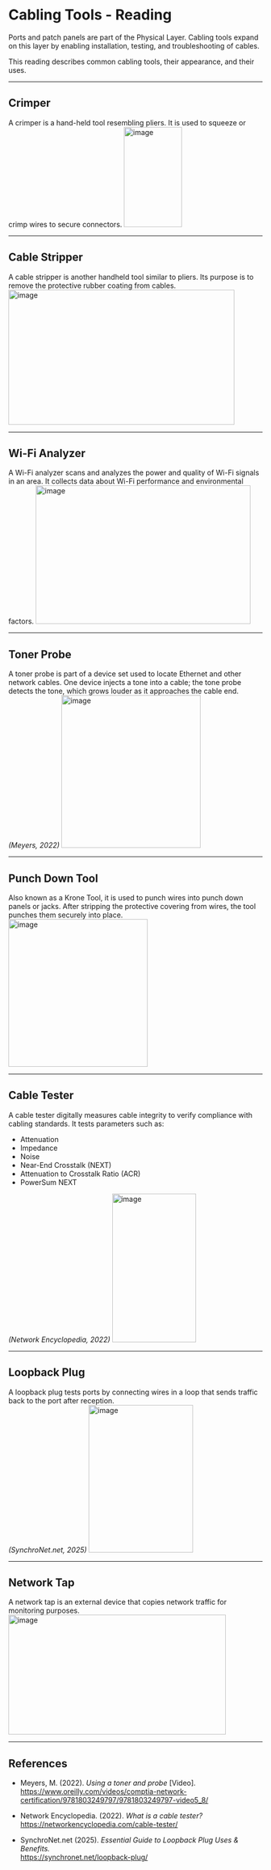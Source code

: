# Cabling Tools - Reading

Ports and patch panels are part of the Physical Layer. Cabling tools expand on this layer by enabling installation, testing, and troubleshooting of cables.

This reading describes common cabling tools, their appearance, and their uses.

---

## Crimper

A crimper is a hand-held tool resembling pliers. It is used to squeeze or crimp wires to secure connectors.
<img width="115" height="198" alt="image" src="https://github.com/user-attachments/assets/bee39684-a0f1-4f57-9080-c5f9a563f242" />


---

## Cable Stripper

A cable stripper is another handheld tool similar to pliers. Its purpose is to remove the protective rubber coating from cables.
<img width="448" height="267" alt="image" src="https://github.com/user-attachments/assets/d3ede8f8-bba0-463a-9860-06f75e720ca1" />

---

## Wi-Fi Analyzer

A Wi-Fi analyzer scans and analyzes the power and quality of Wi-Fi signals in an area. It collects data about Wi-Fi performance and environmental factors.
<img width="426" height="274" alt="image" src="https://github.com/user-attachments/assets/6b9198d6-738c-4ebb-be37-9dfdd3733804" />

---

## Toner Probe

A toner probe is part of a device set used to locate Ethernet and other network cables. One device injects a tone into a cable; the tone probe detects the tone, which grows louder as it approaches the cable end.  
*(Meyers, 2022)*
<img width="276" height="302" alt="image" src="https://github.com/user-attachments/assets/4c429406-8723-41fb-a005-aafdd12b5a4a" />

---

## Punch Down Tool

Also known as a Krone Tool, it is used to punch wires into punch down panels or jacks. After stripping the protective covering from wires, the tool punches them securely into place.
<img width="276" height="292" alt="image" src="https://github.com/user-attachments/assets/f43ac172-a929-4774-94fc-daec75cedcf4" />

---

## Cable Tester

A cable tester digitally measures cable integrity to verify compliance with cabling standards. It tests parameters such as:

- Attenuation  
- Impedance  
- Noise  
- Near-End Crosstalk (NEXT)  
- Attenuation to Crosstalk Ratio (ACR)  
- PowerSum NEXT  

*(Network Encyclopedia, 2022)*
<img width="166" height="294" alt="image" src="https://github.com/user-attachments/assets/9dc41d81-3d58-44f6-beb5-3d1b5b94bb29" />

---

## Loopback Plug

A loopback plug tests ports by connecting wires in a loop that sends traffic back to the port after reception.  
*(SynchroNet.net, 2025)*
<img width="207" height="292" alt="image" src="https://github.com/user-attachments/assets/5c9c19ba-0e83-4368-953c-7833cbd7fd27" />

---

## Network Tap

A network tap is an external device that copies network traffic for monitoring purposes.
<img width="431" height="237" alt="image" src="https://github.com/user-attachments/assets/c094142b-a72b-4de1-ae05-9ef20209e4c1" />

---

## References

- Meyers, M. (2022). *Using a toner and probe* [Video].  
  https://www.oreilly.com/videos/comptia-network-certification/9781803249797/9781803249797-video5_8/

- Network Encyclopedia. (2022). *What is a cable tester?*  
  https://networkencyclopedia.com/cable-tester/

- SynchroNet.net (2025). *Essential Guide to Loopback Plug Uses & Benefits.*  
  https://synchronet.net/loopback-plug/
